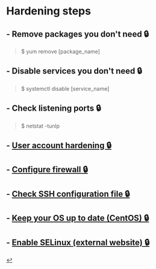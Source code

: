 # Hardening steps

## - Remove packages you don't need 🔒
> $ yum remove [package_name]

## - Disable services you don't need 🔒
> $ systemctl disable [service_name]

## - Check listening ports 🔒
> $ netstat -tunlp

## - [User account hardening 🔒](hardening-account.html)

## - [Configure firewall 🔒](firewall.html)

## - [Check SSH configuration file 🔒](ssh-config.html)

## - [Keep your OS up to date (CentOS) 🔒](os-update.html)

## - [Enable SELinux (external website) 🔒](https://managedserver.it/cose-selinux/)

[↩️](../Linux.html)
